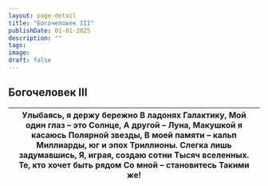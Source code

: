 ```yaml
---
layout: page-detail
title: "Богочеловек III"
publishDate: 01-01-2025
description: ""
tags:
image:
draft: false
---
```


## Богочеловек III
| Улыбаясь, я держу бережно  В ладонях Галактику,  Мой один глаз – это Солнце,  А другой – Луна,  Макушкой я касаюсь Полярной звезды, В моей памяти – кальп  Миллиарды, юг и эпох  Триллионы. Слегка лишь задумавшись,  Я, играя, создаю сотни  Тысяч вселенных. Те, кто хочет быть рядом  Со мной – становитесь  Такими же! |
| -------------------------------------------------------------------------------------------------------------------------------------------------------------------------------------------------------------------------------------------------------------------------------------------------------------------------- |
  
  

